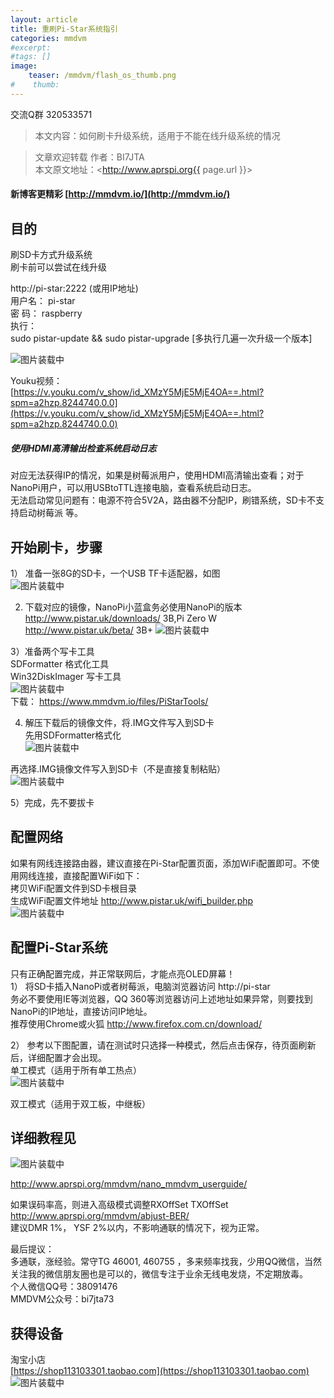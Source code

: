 ```yaml
---
layout: article
title: 重刷Pi-Star系统指引  
categories: mmdvm
#excerpt:
#tags: []
image:
    teaser: /mmdvm/flash_os_thumb.png
#    thumb:
---
```


交流Q群 320533571    

> 本文内容：如何刷卡升级系统，适用于不能在线升级系统的情况      


> 文章欢迎转载
> 作者：BI7JTA  
> 本文原文地址：<http://www.aprspi.org{{ page.url }}>   
 
#### 新博客更精彩 [http://mmdvm.io/](http://mmdvm.io/)  

## 目的
刷SD卡方式升级系统  
刷卡前可以尝试在线升级   

http://pi-star:2222 (或用IP地址)   
用户名： pi-star  
密 码： raspberry  
执行：  
sudo pistar-update && sudo pistar-upgrade  [多执行几遍一次升级一个版本]   

![图片装载中](/images/mmdvm/flash_os_online.png)   

Youku视频：  
[https://v.youku.com/v_show/id_XMzY5MjE5MjE4OA==.html?spm=a2hzp.8244740.0.0](https://v.youku.com/v_show/id_XMzY5MjE5MjE4OA==.html?spm=a2hzp.8244740.0.0)  

##### 使用HDMI高清输出检查系统启动日志
对应无法获得IP的情况，如果是树莓派用户，使用HDMI高清输出查看；对于NanoPi用户，可以用USBtoTTL连接电脑，查看系统启动日志。  
无法启动常见问题有：电源不符合5V2A，路由器不分配IP，刷错系统，SD卡不支持启动树莓派 等。


## 开始刷卡，步骤
1） 准备一张8G的SD卡，一个USB TF卡适配器，如图      
![图片装载中](/images/mmdvm/flash_os_adapter.png)    

2) 下载对应的镜像，NanoPi小蓝盒务必使用NanoPi的版本   
http://www.pistar.uk/downloads/  3B,Pi Zero W   
http://www.pistar.uk/beta/ 3B+ 
![图片装载中](/images/mmdvm/flash_os_download.png)  

3）准备两个写卡工具    
SDFormatter 格式化工具    
Win32DiskImager 写卡工具  
![图片装载中](/images/mmdvm/flash_os_tools.png)  
下载： https://www.mmdvm.io/files/PiStarTools/  

4) 解压下载后的镜像文件，将.IMG文件写入到SD卡  
先用SDFormatter格式化  
![图片装载中](/images/mmdvm/flash_os_format.png)  

再选择.IMG镜像文件写入到SD卡（不是直接复制粘贴）   
![图片装载中](/images/mmdvm/flash_os_write.png)    

5）完成，先不要拔卡

## 配置网络  
如果有网线连接路由器，建议直接在Pi-Star配置页面，添加WiFi配置即可。不使用网线连接，直接配置WiFi如下：  
拷贝WiFi配置文件到SD卡根目录  
生成WiFi配置文件地址 http://www.pistar.uk/wifi_builder.php  
![图片装载中](/images/mmdvm/flash_os_WiFi.png)   

## 配置Pi-Star系统
只有正确配置完成，并正常联网后，才能点亮OLED屏幕！  
1） 将SD卡插入NanoPi或者树莓派，电脑浏览器访问 http://pi-star   
务必不要使用IE等浏览器，QQ 360等浏览器访问上述地址如果异常，则要找到NanoPi的IP地址，直接访问IP地址。   
推荐使用Chrome或火狐 http://www.firefox.com.cn/download/  

2） 参考以下图配置，请在测试时只选择一种模式，然后点击保存，待页面刷新后，详细配置才会出现。   
单工模式（适用于所有单工热点）  
![图片装载中](/images/mmdvm/flash_os_Config_SS.png)  

双工模式（适用于双工板，中继板）  


## 详细教程见
![图片装载中](/images/mmdvm/flash_os_guide_detail.png)   

http://www.aprspi.org/mmdvm/nano_mmdvm_userguide/  

如果误码率高，则进入高级模式调整RXOffSet TXOffSet  
http://www.aprspi.org/mmdvm/abjust-BER/    
建议DMR 1%， YSF 2%以内，不影响通联的情况下，视为正常。   

最后提议：   
多通联，涨经验。常守TG 46001, 460755 ，多来频率找我，少用QQ微信，当然关注我的微信朋友圈也是可以的，微信专注于业余无线电发烧，不定期放毒。  
个人微信QQ号：38091476   
MMDVM公众号：bi7jta73    

## 获得设备   
淘宝小店  
[https://shop113103301.taobao.com](https://shop113103301.taobao.com)    
![图片装载中](/images/mmdvm/nano_userguide_taobao.png)     

